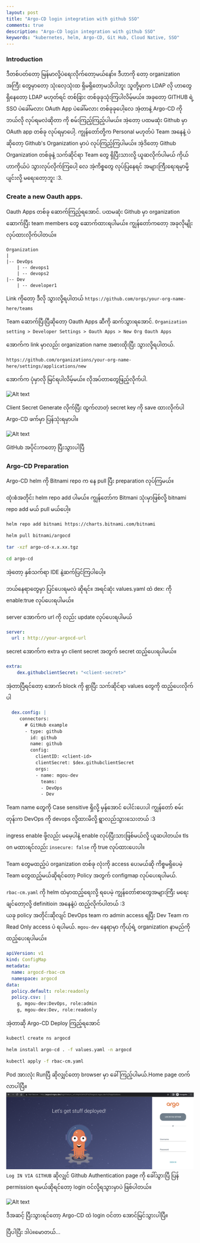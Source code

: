 ```yaml
---
layout: post
title: "Argo-CD login integration with github SSO"
comments: true
description: "Argo-CD login integration with github SSO"
keywords: "kubernetes, helm, Argo-CD, Git Hub, Cloud Native, SSO"
---
```

### Introduction
ဒီတစ်ပတ်တော့ မြန်မာလို့ပဲ​ရေးလိုက်တော့မယ်နော်။ ဒီဟာကို တော့ organization အကြီး တွေမှာတော့ သုံးလေ့သုံးထ ရှိမရှိတော့မသိပါဘူး သူတို့မှာက LDAP လို ဟာတွေ ရှိနေတော့ LDAP မဟုတ်ရင် တစ်ခြား တစ်ခုခုသုံးကြပါလိမ့်မယ်။ အခုတော့ GITHUB ရဲ့  SSO ပဲ​ခေါ်မလား OAuth App ပဲ​ခေါ်မလား တစ်ခုခုပေါ့လေ အဲ့တာနဲ့ Argo-CD ကို ဘယ်လို လုပ်ရမလဲဆိုတာ ကို စမ်းကြည့်ကြည့်ပါမယ်။ အဲ့တော့ ပထမဆုံး Github မှာ OAuth app တစ်ခု လုပ်ရမှာပေါ့. ကျွန်တော်တို့က Personal မဟုတ်ပဲ Team အနေနဲ့ ပဲ ဆိုတော့ Github's Organization မှာပဲ လုပ်ကြည့်ကြပါမယ်။ အဲ့ဒိတော့ Github Organization တစ်ခုနဲ့ သက်ဆိုင်ရာ Team တွေ ရှိပြီးသားလို့ ယူဆလိုက်ပါမယ် ကိုယ်ဟာကိုယ်ပဲ သွားလုပ်လိုက်ကြပေါ့ လေ အဲ့ကိစ္စတွေ လုပ်ပြနေရင် အများကြီးရေးရမှာမို့ပျင်းလို့ မရေးတော့ဘူး :3. 

### Create a new Oauth apps.
Oauth Apps တစ်ခု ဆောက်ကြည့်ရအောင်. ပထမဆုံး Github မှာ organization ဆောက်ပြီး team members တွေ ဆောက်ထားရပါမယ်။ ကျွန်တော်ကတော့ အခုလိုမျိုး လုပ်ထားလိုက်ပါတယ်။ 

```
Organization
|
|-- DevOps
    | -- devops1
    | -- devops2
|-- Dev
    | -- developer1

```
Link ကိုတော့ ဒီလို သွားလို့ရပါတယ် ```https://github.com/orgs/your-org-name-here/teams```

Team ဆောက်ပြီးပြီဆိုတော့ Oauth Apps ဆီကို ဆက်သွားရအောင်. 
```Organization setting > Developer Settings > Oauth Apps > New Org Oauth Apps```

အောက်က link မှာလည်း organization name အစားထိုးပြီး သွားလို့ရပါတယ်.

```https://github.com/organizations/your-org-name-here/settings/applications/new```

အောက်က ပုံမှာလို မြင်ရပါလိမ့်မယ်။ လိုအပ်တာတွေဖြည့်လိုက်ပါ.

![Alt text](/assets/images/argocdsso/oauthreg.png)

Client Secret Generate လိုက်ပြီး ထွက်လာတဲ့ secret key ကို save ထားလိုက်ပါ Argo-CD ဖက်မှာ ပြန်သုံးရမှာပါ။ 

![Alt text](/assets/images/argocdsso/clientsctgen.png)


GitHub အပိုင်းကတော့ ပြီးသွားပါပြီ
### Argo-CD Preparation
Argo-CD helm ကို Bitnami repo က နေ pull ပြီး preparation လုပ်ကြမယ်။

ထုံးစံအတိုင်း helm repo add ပါမယ်။ ကျွန်တော်က Bitmani သုံးမှာဖြစ်လို့ bitnami repo add မယ် pull မယ်ပေါ့။

```bash
helm repo add bitnami https://charts.bitnami.com/bitnami
```

```bash
helm pull bitnami/argocd
```
```bash
tar -xzf argo-cd-x.x.xx.tgz
```
```bash
cd argo-cd
```
အဲ့တော့ နှစ်သက်ရာ IDE နဲ့ဆက်ပြင်ကြပါပေါ့။ 

ဘယ်နေရာတွေမှာ ပြင်ပေးရမလဲ ဆိုရင်။ အရင်ဆုံး values.yaml ထဲ dex: ကို enable:true လုပ်ပေးရပါမယ်။

server အောက်က url ကို လည်း update လုပ်ပေးရပါမယ်
```yaml
server:
  url : http://your-argocd-url
  ```
secret အောက်က extra မှာ client secret အတွက် secret ထည့်ပေးရပါမယ်။
```yaml
extra:
    dex.githubclientSecret: "<client-secret>"
```
အဲ့တာပြီရင်တော့ အောက် block ကို ရှာပြီး သက်ဆိုင်ရာ values တွေကို ထည့်ပေးလိုက်ပါ 

```yaml
  dex.config: |
     connectors:
       # GitHub example
       - type: github
         id: github
         name: github
         config:
           clientID: <client-id>
           clientSecret: $dex.githubclientSecret
           orgs:
           - name: mgou-dev
             teams:
             - DevOps
             - Dev
```
Team name တွေကို Case sensitive ရှိလို့ မှန်အောင် ပေါင်းပေးပါ ကျွန်တော် စမ်းတုန်းက DevOps ကို  devops လို့ထားမိလို့ ရွာလည်သွားသေးတယ် :3

ingress enable ဖို့လည်း မမေ့ပါနဲ့ enable လုပ်ပြီးသားဖြစ်မယ်လို့ ယူဆပါတယ်။ tls on မထားရင်လည်း ```insecure: false``` ကို true လုပ်ထားပေးပါ။

Team တွေမထည့်ပဲ organization တစ်ခု လုံးကို access ပေးမယ်ဆို ကိစ္စမရှိပေမဲ့ Team တွေထည့်မယ်ဆိုရင်တော့  Policy အတွက် configmap လုပ်ပေးရပါမယ်.

```rbac-cm.yaml``` ကို helm ထဲမှာထည့်ရေးလို့ ရပေမဲ့ ကျွန်တော်စာတွေအများကြီး မရေးချင်တော့လို့ definitioin အနေနဲ့ပဲ ထည့်လိုက်ပါတယ် :3  
ယခု policy အတိုင်းဆိုလျင်  DevOps team က admin access ရပြီး Dev Team က Read Only access ပဲ ရပါမယ်. ```mgou-dev``` နေရာမှာ ကိုယ့်ရဲ့ organization နာမည်ကို ထည့်ပေးရပါမယ်။
```yaml
apiVersion: v1
kind: ConfigMap
metadata:
  name: argocd-rbac-cm
  namespace: argocd
data:
  policy.default: role:readonly
  policy.csv: |
    g, mgou-dev:DevOps, role:admin
    g, mgou-dev:Dev, role:readonly
```

အဲ့တာဆို Argo-CD Deploy ကြည့်ရအောင်

```bash
kubectl create ns argocd
```
```bash
helm install argo-cd . -f values.yaml -n argocd
```
```bash
kubectl apply -f rbac-cm.yaml
```

Pod အားလုံး Runပြီ ဆိုလျှင်တော့ browser မှာ ခေါ်ကြည့်ပါမယ်.Home page တက်လာပါပြီ။
![Alt text](/assets/images/argocdsso/argocdhomepage.png)
```Log IN VIA GITHUB``` ဆိုလျှင် Github Authentication page ကို ခေါ်သွားပြီ ပြန် permission ရမယ်ဆိုရင်တော့ login ဝင်လို့ရသွားမှာပဲ ဖြစ်ပါတယ်။

![Alt text](/assets/images/argocdsso/githubauth.png)

ဒီအဆင့် ပြီးသွားရင်တော့ Argo-CD ထဲ login ဝင်တာ အောင်မြင်သွားပါပြီ။ 

ပြီပါပြီး ဒါပဲ။မောတယ်...